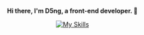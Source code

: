 
<div align=center>
  
  **Hi there, I'm D5ng, a front-end developer. 👋**

  [![My Skills](https://skillicons.dev/icons?i=html,css,javascript,typescript,react,next)](https://skillicons.dev)
  
  

</div>

